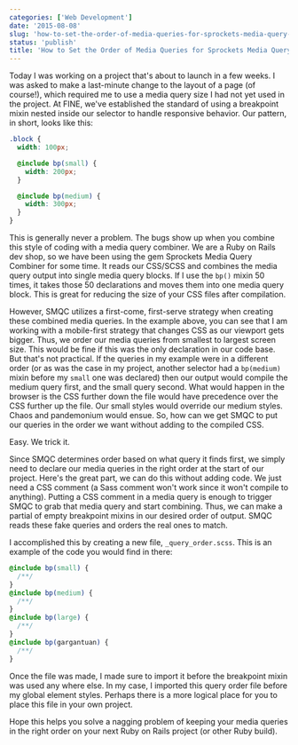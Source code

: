 ```yaml
---
categories: ['Web Development']
date: '2015-08-08'
slug: 'how-to-set-the-order-of-media-queries-for-sprockets-media-query-combiner'
status: 'publish'
title: 'How to Set the Order of Media Queries for Sprockets Media Query Combiner'
---
```


Today I was working on a project that's about to launch in a few weeks. I was asked to make a last-minute change to the layout of a page (of course!), which required me to use a media query size I had not yet used in the project. At FINE, we've established the standard of using a breakpoint mixin nested inside our selector to handle responsive behavior. Our pattern, in short, looks like this:

```scss
.block {
  width: 100px;

  @include bp(small) {
    width: 200px;
  }

  @include bp(medium) {
    width: 300px;
  }
}
```

This is generally never a problem. The bugs show up when you combine this style of coding with a media query combiner. We are a Ruby on Rails dev shop, so we have been using the gem Sprockets Media Query Combiner for some time. It reads our CSS/SCSS and combines the media query output into single media query blocks. If I use the `bp()` mixin 50 times, it takes those 50 declarations and moves them into one media query block. This is great for reducing the size of your CSS files after compilation.

However, SMQC utilizes a first-come, first-serve strategy when creating these combined media queries. In the example above, you can see that I am working with a mobile-first strategy that changes CSS as our viewport gets bigger. Thus, we order our media queries from smallest to largest screen size. This would be fine if this was the only declaration in our code base. But that's not practical. If the queries in my example were in a different order (or as was the case in my project, another selector had a `bp(medium)` mixin before my `small` one was declared) then our output would compile the medium query first, and the small query second. What would happen in the browser is the CSS further down the file would have precedence over the CSS further up the file. Our small styles would override our medium styles. Chaos and pandemonium would ensue. So, how can we get SMQC to put our queries in the order we want without adding to the compiled CSS.

Easy. We trick it.

Since SMQC determines order based on what query it finds first, we simply need to declare our media queries in the right order at the start of our project. Here's the great part, we can do this without adding code. We just need a CSS comment (a Sass comment won't work since it won't compile to anything). Putting a CSS comment in a media query is enough to trigger SMQC to grab that media query and start combining. Thus, we can make a partial of empty breakpoint mixins in our desired order of output. SMQC reads these fake queries and orders the real ones to match.

I accomplished this by creating a new file, `_query_order.scss`. This is an example of the code you would find in there:

```scss
@include bp(small) {
  /**/
}
@include bp(medium) {
  /**/
}
@include bp(large) {
  /**/
}
@include bp(gargantuan) {
  /**/
}
```

Once the file was made, I made sure to import it before the breakpoint mixin was used any where else. In my case, I imported this query order file before my global element styles. Perhaps there is a more logical place for you to place this file in your own project.

Hope this helps you solve a nagging problem of keeping your media queries in the right order on your next Ruby on Rails project (or other Ruby build).
